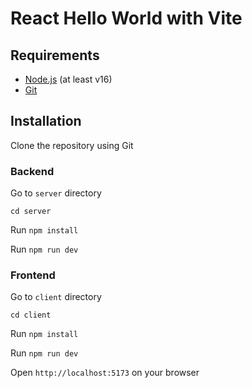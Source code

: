 # React Hello World with Vite

## Requirements

- [Node.js](https://nodejs.org/en) (at least v16)
- [Git](https://git-scm.com)

## Installation

Clone the repository using Git

### Backend

Go to `server` directory

```
cd server
```

Run `npm install`

Run `npm run dev`

### Frontend

Go to `client` directory

```
cd client
```

Run `npm install`

Run `npm run dev`

Open `http://localhost:5173` on your browser

